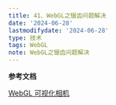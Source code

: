 ```yaml
---
title: 41、WebGL之锯齿问题解决
date: '2024-06-28'
lastmodifydate: '2024-06-28'
type: 技术
tags: WebGL
note: WebGL之锯齿问题解决
---
```



**参考文档**

[WebGL 可视化相机](https://webglfundamentals.org/webgl/lessons/zh_cn/webgl-visualizing-the-camera.html)<br>

<Valine></Valine>